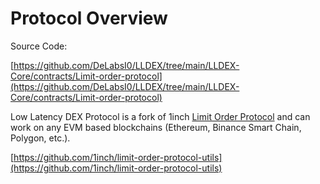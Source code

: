 # Protocol Overview

Source Code:

[https://github.com/DeLabsI0/LLDEX/tree/main/LLDEX-Core/contracts/Limit-order-protocol](https://github.com/DeLabsI0/LLDEX/tree/main/LLDEX-Core/contracts/Limit-order-protocol)



Low Latency DEX Protocol is a fork of 1inch [Limit Order Protocol](https://github.com/1inch/limit-order-protocol) and can work on any EVM based blockchains \(Ethereum, Binance Smart Chain, Polygon, etc.\).

[https://github.com/1inch/limit-order-protocol-utils](https://github.com/1inch/limit-order-protocol-utils)



## 

